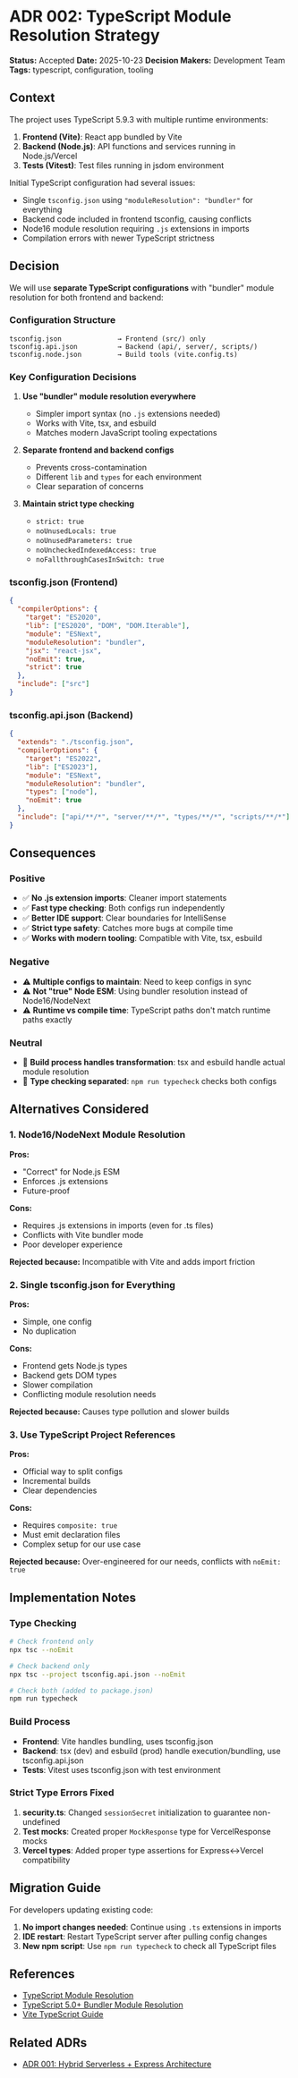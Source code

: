 # ADR 002: TypeScript Module Resolution Strategy

**Status:** Accepted
**Date:** 2025-10-23
**Decision Makers:** Development Team
**Tags:** typescript, configuration, tooling

## Context

The project uses TypeScript 5.9.3 with multiple runtime environments:

1. **Frontend (Vite)**: React app bundled by Vite
2. **Backend (Node.js)**: API functions and services running in Node.js/Vercel
3. **Tests (Vitest)**: Test files running in jsdom environment

Initial TypeScript configuration had several issues:

- Single `tsconfig.json` using `"moduleResolution": "bundler"` for everything
- Backend code included in frontend tsconfig, causing conflicts
- Node16 module resolution requiring `.js` extensions in imports
- Compilation errors with newer TypeScript strictness

## Decision

We will use **separate TypeScript configurations** with "bundler" module resolution for both frontend and backend:

### Configuration Structure

```
tsconfig.json              → Frontend (src/) only
tsconfig.api.json          → Backend (api/, server/, scripts/)
tsconfig.node.json         → Build tools (vite.config.ts)
```

### Key Configuration Decisions

1. **Use "bundler" module resolution everywhere**
   - Simpler import syntax (no `.js` extensions needed)
   - Works with Vite, tsx, and esbuild
   - Matches modern JavaScript tooling expectations

2. **Separate frontend and backend configs**
   - Prevents cross-contamination
   - Different `lib` and `types` for each environment
   - Clear separation of concerns

3. **Maintain strict type checking**
   - `strict: true`
   - `noUnusedLocals: true`
   - `noUnusedParameters: true`
   - `noUncheckedIndexedAccess: true`
   - `noFallthroughCasesInSwitch: true`

### tsconfig.json (Frontend)

```json
{
  "compilerOptions": {
    "target": "ES2020",
    "lib": ["ES2020", "DOM", "DOM.Iterable"],
    "module": "ESNext",
    "moduleResolution": "bundler",
    "jsx": "react-jsx",
    "noEmit": true,
    "strict": true
  },
  "include": ["src"]
}
```

### tsconfig.api.json (Backend)

```json
{
  "extends": "./tsconfig.json",
  "compilerOptions": {
    "target": "ES2022",
    "lib": ["ES2023"],
    "module": "ESNext",
    "moduleResolution": "bundler",
    "types": ["node"],
    "noEmit": true
  },
  "include": ["api/**/*", "server/**/*", "types/**/*", "scripts/**/*"]
}
```

## Consequences

### Positive

- ✅ **No .js extension imports**: Cleaner import statements
- ✅ **Fast type checking**: Both configs run independently
- ✅ **Better IDE support**: Clear boundaries for IntelliSense
- ✅ **Strict type safety**: Catches more bugs at compile time
- ✅ **Works with modern tooling**: Compatible with Vite, tsx, esbuild

### Negative

- ⚠️ **Multiple configs to maintain**: Need to keep configs in sync
- ⚠️ **Not "true" Node ESM**: Using bundler resolution instead of Node16/NodeNext
- ⚠️ **Runtime vs compile time**: TypeScript paths don't match runtime paths exactly

### Neutral

- 🔄 **Build process handles transformation**: tsx and esbuild handle actual module resolution
- 🔄 **Type checking separated**: `npm run typecheck` checks both configs

## Alternatives Considered

### 1. Node16/NodeNext Module Resolution

**Pros:**
- "Correct" for Node.js ESM
- Enforces .js extensions
- Future-proof

**Cons:**
- Requires .js extensions in imports (even for .ts files)
- Conflicts with Vite bundler mode
- Poor developer experience

**Rejected because:** Incompatible with Vite and adds import friction

### 2. Single tsconfig.json for Everything

**Pros:**
- Simple, one config
- No duplication

**Cons:**
- Frontend gets Node.js types
- Backend gets DOM types
- Slower compilation
- Conflicting module resolution needs

**Rejected because:** Causes type pollution and slower builds

### 3. Use TypeScript Project References

**Pros:**
- Official way to split configs
- Incremental builds
- Clear dependencies

**Cons:**
- Requires `composite: true`
- Must emit declaration files
- Complex setup for our use case

**Rejected because:** Over-engineered for our needs, conflicts with `noEmit: true`

## Implementation Notes

### Type Checking

```bash
# Check frontend only
npx tsc --noEmit

# Check backend only
npx tsc --project tsconfig.api.json --noEmit

# Check both (added to package.json)
npm run typecheck
```

### Build Process

- **Frontend**: Vite handles bundling, uses tsconfig.json
- **Backend**: tsx (dev) and esbuild (prod) handle execution/bundling, use tsconfig.api.json
- **Tests**: Vitest uses tsconfig.json with test environment

### Strict Type Errors Fixed

1. **security.ts**: Changed `sessionSecret` initialization to guarantee non-undefined
2. **Test mocks**: Created proper `MockResponse` type for VercelResponse mocks
3. **Vercel types**: Added proper type assertions for Express↔Vercel compatibility

## Migration Guide

For developers updating existing code:

1. **No import changes needed**: Continue using `.ts` extensions in imports
2. **IDE restart**: Restart TypeScript server after pulling config changes
3. **New npm script**: Use `npm run typecheck` to check all TypeScript files

## References

- [TypeScript Module Resolution](https://www.typescriptlang.org/docs/handbook/module-resolution.html)
- [TypeScript 5.0+ Bundler Module Resolution](https://www.typescriptlang.org/docs/handbook/modules/reference.html#bundler)
- [Vite TypeScript Guide](https://vitejs.dev/guide/features.html#typescript)

## Related ADRs

- [ADR 001: Hybrid Serverless + Express Architecture](./001-hybrid-serverless-express-architecture.md)
